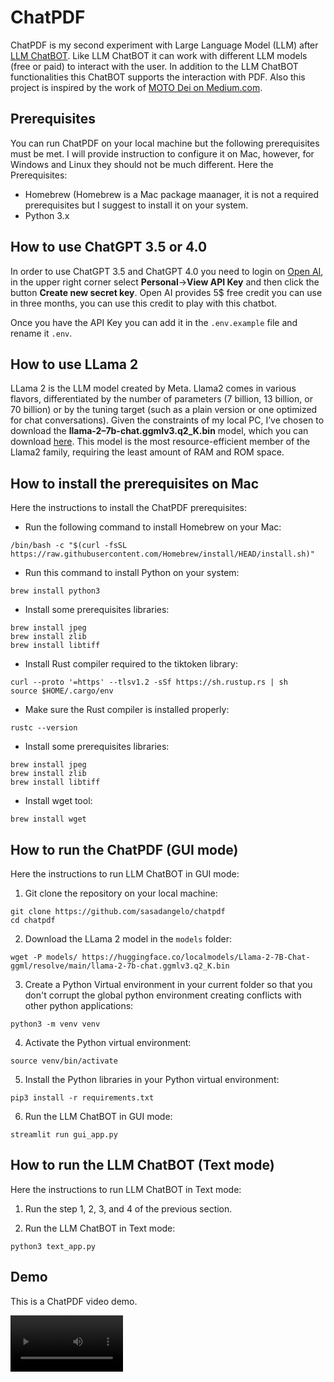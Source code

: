 # ChatPDF

ChatPDF is my second experiment with Large Language Model (LLM) after [LLM ChatBOT](https://github.com/sasadangelo/llmchatbot). Like LLM ChatBOT it can work with different LLM models (free or paid) to interact with the user. In addition to the LLM ChatBOT functionalities this ChatBOT supports the interaction with PDF. Also this project is inspired by the work of [MOTO Dei on Medium.com](https://medium.com/@daydreamersjp/integrating-the-chatpdf-feature-into-a-local-streamlit-chat-interface-including-non-openai-models-dc3cd3c9ed70).

## Prerequisites

You can run ChatPDF on your local machine but the following prerequisites must be met. I will provide instruction to configure it on Mac, however, for Windows and Linux they should not be much different.
Here the Prerequisites:

* Homebrew (Homebrew is a Mac package maanager, it is not a required prerequisites but I suggest to install it on your system.
* Python 3.x

## How to use ChatGPT 3.5 or 4.0

In order to use ChatGPT 3.5 and ChatGPT 4.0 you need to login on [Open AI](https://beta.openai.com/signup), in the upper right corner select **Personal**->**View API Key** and then click the button **Create new secret key**. Open AI provides 5$ free credit you can use in three months, you can use this credit to play with this chatbot.

Once you have the API Key you can add it in the ```.env.example``` file and rename it ```.env```.

## How to use LLama 2

LLama 2 is the LLM model created by Meta. Llama2 comes in various flavors, differentiated by the number of parameters (7 billion, 13 billion, or 70 billion) or by the tuning target (such as a plain version or one optimized for chat conversations). Given the constraints of my local PC, I’ve chosen to download the **llama-2–7b-chat.ggmlv3.q2_K.bin** model, which you can download [here](https://huggingface.co/localmodels/Llama-2-7B-Chat-ggml/tree/main). This model is the most resource-efficient member of the Llama2 family, requiring the least amount of RAM and ROM space.

## How to install the prerequisites on Mac

Here the instructions to install the ChatPDF prerequisites:

* Run the following command to install Homebrew on your Mac:
```
/bin/bash -c "$(curl -fsSL https://raw.githubusercontent.com/Homebrew/install/HEAD/install.sh)"
```

* Run this command to install Python on your system:
```
brew install python3
```

* Install some prerequisites libraries:
```
brew install jpeg
brew install zlib
brew install libtiff
```

* Install Rust compiler required to the tiktoken library:
```
curl --proto '=https' --tlsv1.2 -sSf https://sh.rustup.rs | sh
source $HOME/.cargo/env
```

* Make sure the Rust compiler is installed properly:
```
rustc --version
```

* Install some prerequisites libraries:
```
brew install jpeg
brew install zlib
brew install libtiff
```

* Install wget tool:
```
brew install wget
```

## How to run the ChatPDF (GUI mode)

Here the instructions to run LLM ChatBOT in GUI mode:

1. Git clone the repository on your local machine:
  ```
  git clone https://github.com/sasadangelo/chatpdf
  cd chatpdf
  ```

2. Download the LLama 2 model in the ```models``` folder:
  ```
  wget -P models/ https://huggingface.co/localmodels/Llama-2-7B-Chat-ggml/resolve/main/llama-2-7b-chat.ggmlv3.q2_K.bin
  ```

3. Create a Python Virtual environment in your current folder so that you don't corrupt the global python environment creating conflicts with other python applications:
  ```
  python3 -m venv venv
  ```

4. Activate the Python virtual environment:
  ```
  source venv/bin/activate
  ```

5. Install the Python libraries in your Python virtual environment:
  ```
  pip3 install -r requirements.txt
  ```

6. Run the LLM ChatBOT in GUI mode:
  ```
  streamlit run gui_app.py
  ```

## How to run the LLM ChatBOT (Text mode)

Here the instructions to run LLM ChatBOT in Text mode:

1. Run the step 1, 2, 3, and 4 of the previous section.

2. Run the LLM ChatBOT in Text mode:
  ```
  python3 text_app.py
  ```

## Demo

This is a ChatPDF video demo.

<video src='https://github.com/sasadangelo/chatpdf/assets/12810456/073ee38c-c92d-40ac-a80a-8862d7eaeeea' width=180/>


